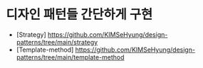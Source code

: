 # 디자인 패턴들 간단하게 구현

- [Strategy] <https://github.com/KIMSeHyung/design-patterns/tree/main/strategy>
- [Template-method] <https://github.com/KIMSeHyung/design-patterns/tree/main/template-method>
